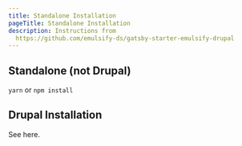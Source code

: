 ```yaml
---
title: Standalone Installation
pageTitle: Standalone Installation
description: Instructions from
  https://github.com/emulsify-ds/gatsby-starter-emulsify-drupal
---
```


## Standalone \(not Drupal\)

`yarn` or `npm install`

## Drupal Installation

See here.

